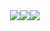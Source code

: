 <div style="display: flex; flex-wrap: wrap; justify-content: center; align-items: stretch; width: 100%;">
  <img src="https://github-readme-stats.vercel.app/api?username=RubyDevil&theme=transparent&hide_border=true&card_width=287&hide_rank=true">
  <img max-width: 33.33%" src="https://github-readme-streak-stats.herokuapp.com?user=RubyDevil&theme=transparent&hide_border=true&card_width=270&hide_longest_streak=true">
  <img src="https://github-readme-stats.vercel.app/api/top-langs/?username=RubyDevil&theme=transparent&hide_border=true&card_width=280&layout=compact&langs_count=6">
</div>

<!--
[![Stats](https://github-readme-stats.vercel.app/api?username=RubyDevil&theme=transparent&hide_border=true&hide_rank=true)](https://github.com/anuraghazra/github-readme-stats)
[![Streak](https://github-readme-streak-stats.herokuapp.com?user=RubyDevil&theme=transparent&hide_border=true&card_width=330&hide_longest_streak=true)](https://git.io/streak-stats)
[![Languages](https://github-readme-stats.vercel.app/api/top-langs/?username=RubyDevil&theme=transparent&hide_border=true&layout=compact&langs_count=6)](https://github.com/anuraghazra/github-readme-stats)
-->
